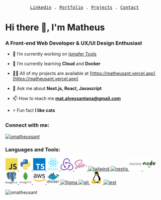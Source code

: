 <p align="center">
  <samp>
    <a href="https://linkedin.com.br/in/omatheussant">Linkedin</a> .
    <a href="https://matheusant.vercel.app">Portfolio</a> .
    <a href="https://matheusant.vercel.app/#projects">Projects</a> . 
    <a href="https://wa.me/5577981186690?text=Ol%C3%A1%21+%F0%9F%91%8B+vamos+conversar%3F">Contact</a>
  </samp>
</p>

<h1 align="left">Hi there 👋, I'm Matheus</h1>
<h3 align="left">A Front-end Web Developer & UX/UI Design Enthusiast</h3>

- 🔭 I’m currently working on [Ismafer Tools](https://ismafer-tools-main.vercel.app/)

- 🌱 I’m currently learning **Cloud** and **Docker**

- 👨‍💻 All of my projects are available at [https://matheusant.vercel.app](https://matheusant.vercel.app)

- 💬 Ask me about **Next.js, React, Javascript**

- 📫 How to reach me **mat.alvessantana@gmail.com**

- ⚡ Fun fact **I like cats**

<h3 align="left">Connect with me:</h3>
<p align="left">
<a href="https://linkedin.com/in/omatheussant" target="blank"><img align="center" src="https://raw.githubusercontent.com/rahuldkjain/github-profile-readme-generator/master/src/images/icons/Social/linked-in-alt.svg" alt="omatheussant" height="30" width="40" /></a>
</p>

<h3 align="left">Languages and Tools:</h3>
<p align="left">
    <a
      href="https://developer.mozilla.org/en-US/docs/Web/JavaScript"
      target="_blank"
      rel="noreferrer"
    >
      <img
        src="https://raw.githubusercontent.com/devicons/devicon/master/icons/javascript/javascript-original.svg"
        alt="javascript"
        width="40"
        height="40"
      />
    </a>
    <a
      href="https://www.python.org"
      target="_blank"
      rel="noreferrer"
    >
      <img
        src="https://raw.githubusercontent.com/devicons/devicon/master/icons/python/python-original.svg"
        alt="python"
        width="40"
        height="40"
      />
    </a>
    <a
      href="https://www.typescriptlang.org/"
      target="_blank"
      rel="noreferrer"
    >
      <img
        src="https://raw.githubusercontent.com/devicons/devicon/master/icons/typescript/typescript-original.svg"
        alt="typescript"
        width="40"
        height="40"
      />
    </a>
    <a
      href="https://reactjs.org/"
      target="_blank"
      rel="noreferrer"
    >
      <img
        src="https://raw.githubusercontent.com/devicons/devicon/master/icons/react/react-original-wordmark.svg"
        alt="react"
        width="40"
        height="40"
      />
    </a>
    <a
      href="https://redux.js.org"
      target="_blank"
      rel="noreferrer"
    >
      <img
        src="https://raw.githubusercontent.com/devicons/devicon/master/icons/redux/redux-original.svg"
        alt="redux"
        width="40"
        height="40"
      />
    </a>
    <a
      href="https://sass-lang.com"
      target="_blank"
      rel="noreferrer"
    >
      <img
        src="https://raw.githubusercontent.com/devicons/devicon/master/icons/sass/sass-original.svg"
        alt="sass"
        width="40"
        height="40"
      />
    </a>
    <a
      href="https://tailwindcss.com/"
      target="_blank"
      rel="noreferrer"
    >
      <img
        src="https://www.vectorlogo.zone/logos/tailwindcss/tailwindcss-icon.svg"
        alt="tailwind"
        width="40"
        height="40"
      />
    </a>
    <a
      href="https://nextjs.org/"
      target="_blank"
      rel="noreferrer"
    >
      <img
        src="https://cdn.worldvectorlogo.com/logos/next-js.svg"
        alt="nextjs"
        width="40"
        height="40"
      />
    </a>
    <a
      href="https://expressjs.com"
      target="_blank"
      rel="noreferrer"
    >
      <img
        src="https://raw.githubusercontent.com/devicons/devicon/master/icons/express/express-original-wordmark.svg"
        alt="express"
        width="40"
        height="40"
      />
    </a>
    <a
      href="https://nodejs.org"
      target="_blank"
      rel="noreferrer"
    >
      <img
        src="https://raw.githubusercontent.com/devicons/devicon/master/icons/nodejs/nodejs-original-wordmark.svg"
        alt="nodejs"
        width="40"
        height="40"
      />
    </a>
    <a
      href="https://www.postgresql.org"
      target="_blank"
      rel="noreferrer"
    >
      <img
        src="https://raw.githubusercontent.com/devicons/devicon/master/icons/postgresql/postgresql-original-wordmark.svg"
        alt="postgresql"
        width="40"
        height="40"
      />
    </a>
    <a
      href="https://www.mongodb.com/"
      target="_blank"
      rel="noreferrer"
    >
      <img
        src="https://raw.githubusercontent.com/devicons/devicon/master/icons/mongodb/mongodb-original-wordmark.svg"
        alt="mongodb"
        width="40"
        height="40"
      />
    </a>
    <a
      href="https://aws.amazon.com"
      target="_blank"
      rel="noreferrer"
    >
      <img
        src="https://raw.githubusercontent.com/devicons/devicon/master/icons/amazonwebservices/amazonwebservices-original-wordmark.svg"
        alt="aws"
        width="40"
        height="40"
      />
    </a>
    <a
      href="https://www.docker.com/"
      target="_blank"
      rel="noreferrer"
    >
      <img
        src="https://raw.githubusercontent.com/devicons/devicon/master/icons/docker/docker-original-wordmark.svg"
        alt="docker"
        width="40"
        height="40"
      />
    </a>
    <a
      href="https://www.figma.com/"
      target="_blank"
      rel="noreferrer"
    >
      <img
        src="https://www.vectorlogo.zone/logos/figma/figma-icon.svg"
        alt="figma"
        width="40"
        height="40"
      />
    </a>
    <a
      href="https://www.git-scm.com/"
      target="_blank"
      rel="noreferrer"
    >
      <img
        src="https://www.vectorlogo.zone/logos/git-scm/git-scm-icon.svg"
        alt="git"
        width="40"
        height="40"
      />
    </a>
    <a
      href="https://www.linux.org/"
      target="_blank"
      rel="noreferrer"
    >
      <img
        src="https://raw.githubusercontent.com/devicons/devicon/master/icons/linux/linux-original.svg"
        alt="linux"
        width="40"
        height="40"
      />
    </a>
    <a
      href="https://jestjs.io"
      target="_blank"
      rel="noreferrer"
    >
      <img
        src="https://www.vectorlogo.zone/logos/jestjsio/jestjsio-icon.svg"
        alt="jest"
        width="40"
        height="40"
      />
    </a>
</p>

<p><img align="center" src="https://github-readme-stats.vercel.app/api/top-langs?username=omatheusant&show_icons=true&locale=en&layout=compact" alt="omatheusant" /></p>

